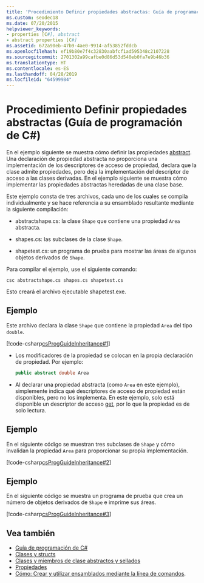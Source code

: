 ```yaml
---
title: 'Procedimiento Definir propiedades abstractas: Guía de programación de C#'
ms.custom: seodec18
ms.date: 07/20/2015
helpviewer_keywords:
- properties [C#], abstract
- abstract properties [C#]
ms.assetid: 672a90eb-47b9-4ae0-9914-af53852fddcb
ms.openlocfilehash: ef19b80e7f4c32830aabfcf1ad595348c2107228
ms.sourcegitcommit: 2701302a99cafbe0d86d53d540eb0fa7e9b46b36
ms.translationtype: HT
ms.contentlocale: es-ES
ms.lasthandoff: 04/28/2019
ms.locfileid: "64599984"
---
```

# <a name="how-to-define-abstract-properties-c-programming-guide"></a>Procedimiento Definir propiedades abstractas (Guía de programación de C#)
En el ejemplo siguiente se muestra cómo definir las propiedades [abstract](../../../csharp/language-reference/keywords/abstract.md). Una declaración de propiedad abstracta no proporciona una implementación de los descriptores de acceso de propiedad, declara que la clase admite propiedades, pero deja la implementación del descriptor de acceso a las clases derivadas. En el ejemplo siguiente se muestra cómo implementar las propiedades abstractas heredadas de una clase base.  
  
 Este ejemplo consta de tres archivos, cada uno de los cuales se compila individualmente y se hace referencia a su ensamblado resultante mediante la siguiente compilación:  
  
- abstractshape.cs: la clase `Shape` que contiene una propiedad `Area` abstracta.  
  
- shapes.cs: las subclases de la clase `Shape`.  
  
- shapetest.cs: un programa de prueba para mostrar las áreas de algunos objetos derivados de `Shape`.  
  
 Para compilar el ejemplo, use el siguiente comando:  
  
 `csc abstractshape.cs shapes.cs shapetest.cs`  
  
 Esto creará el archivo ejecutable shapetest.exe.  
  
## <a name="example"></a>Ejemplo  
 Este archivo declara la clase `Shape` que contiene la propiedad `Area` del tipo `double`.  
  
 [!code-csharp[csProgGuideInheritance#1](~/samples/snippets/csharp/VS_Snippets_VBCSharp/csProgGuideInheritance/CS/Inheritance.cs#1)]  
  
- Los modificadores de la propiedad se colocan en la propia declaración de propiedad. Por ejemplo:  
  
    ```csharp  
    public abstract double Area  
    ```  
  
- Al declarar una propiedad abstracta (como `Area` en este ejemplo), simplemente indica qué descriptores de acceso de propiedad están disponibles, pero no los implementa. En este ejemplo, solo está disponible un descriptor de acceso [get](../../../csharp/language-reference/keywords/get.md), por lo que la propiedad es de solo lectura.  
  
## <a name="example"></a>Ejemplo  
 En el siguiente código se muestran tres subclases de `Shape` y cómo invalidan la propiedad `Area` para proporcionar su propia implementación.  
  
 [!code-csharp[csProgGuideInheritance#2](~/samples/snippets/csharp/VS_Snippets_VBCSharp/csProgGuideInheritance/CS/Inheritance.cs#2)]  
  
## <a name="example"></a>Ejemplo  
 En el siguiente código se muestra un programa de prueba que crea un número de objetos derivados de `Shape` e imprime sus áreas.  
  
 [!code-csharp[csProgGuideInheritance#3](~/samples/snippets/csharp/VS_Snippets_VBCSharp/csProgGuideInheritance/CS/Inheritance.cs#3)]  
  
## <a name="see-also"></a>Vea también

- [Guía de programación de C#](../../../csharp/programming-guide/index.md)
- [Clases y structs](../../../csharp/programming-guide/classes-and-structs/index.md)
- [Clases y miembros de clase abstractos y sellados](../../../csharp/programming-guide/classes-and-structs/abstract-and-sealed-classes-and-class-members.md)
- [Propiedades](../../../csharp/programming-guide/classes-and-structs/properties.md)
- [Cómo: Crear y utilizar ensamblados mediante la línea de comandos](../concepts/assemblies-gac/how-to-create-and-use-assemblies-using-the-command-line.md).
